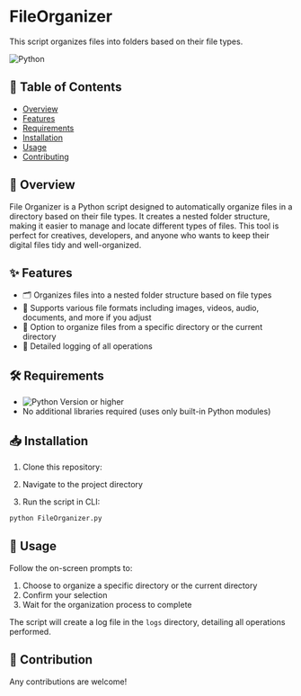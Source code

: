 # FileOrganizer

 This script organizes files into folders based on their file types.
 
 ![Python](https://img.shields.io/badge/python-3670A0?style=for-the-badge&logo=python&logoColor=ffdd54)

## 📁 Table of Contents
- [Overview](#overview)
- [Features](#features)
- [Requirements](#requirements)
- [Installation](#installation)
- [Usage](#usage)
- [Contributing](#contributing)

## 🔎 Overview

File Organizer is a Python script designed to automatically organize files in a directory based on their file types. It creates a nested folder structure, making it easier to manage and locate different types of files. This tool is perfect for creatives, developers, and anyone who wants to keep their digital files tidy and well-organized.

## ✨ Features

- 🗂️ Organizes files into a nested folder structure based on file types
- 🔄 Supports various file formats including images, videos, audio, documents, and more if you adjust
- 🚀 Option to organize files from a specific directory or the current directory
- 📝 Detailed logging of all operations

## 🛠️ Requirements

- ![Python Version](https://img.shields.io/badge/python-3.6%2B-blue) or higher
- No additional libraries required (uses only built-in Python modules)

## 📥 Installation

1. Clone this repository:

2. Navigate to the project directory

3. Run the script in CLI:

```python
python FileOrganizer.py
```

## 🚀 Usage

Follow the on-screen prompts to:
1. Choose to organize a specific directory or the current directory
2. Confirm your selection
3. Wait for the organization process to complete

The script will create a log file in the `logs` directory, detailing all operations performed.

## 🤝 Contribution

Any contributions are welcome! 
